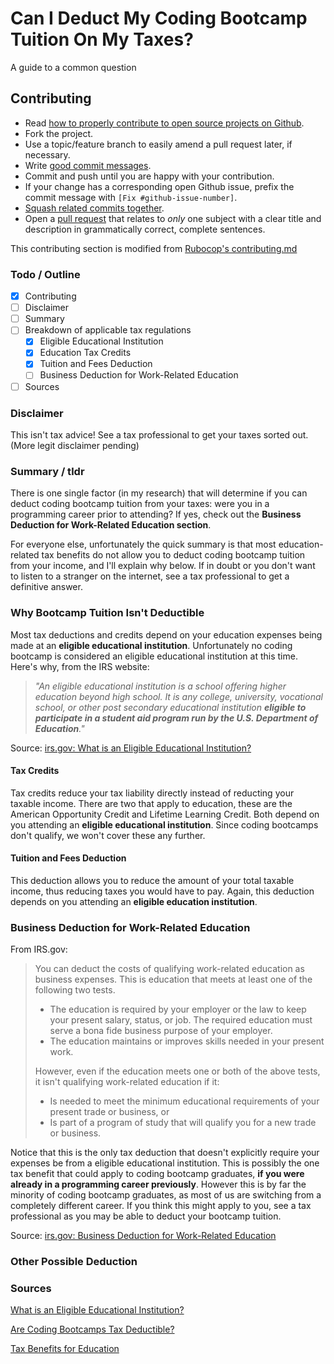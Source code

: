 # Can I Deduct My Coding Bootcamp Tuition On My Taxes?
A guide to a common question

## Contributing 

* Read [how to properly contribute to open source projects on Github](http://gun.io/blog/how-to-github-fork-branch-and-pull-request).
* Fork the project.
* Use a topic/feature branch to easily amend a pull request later, if necessary.
* Write [good commit messages](http://tbaggery.com/2008/04/19/a-note-about-git-commit-messages.html).
* Commit and push until you are happy with your contribution.
* If your change has a corresponding open Github issue, prefix the commit message with `[Fix #github-issue-number]`.
* [Squash related commits together](http://gitready.com/advanced/2009/02/10/squashing-commits-with-rebase.html).
* Open a [pull request](https://help.github.com/articles/using-pull-requests) that relates to *only* one subject with a clear title
  and description in grammatically correct, complete sentences.

This contributing section is modified from [Rubocop's contributing.md](https://github.com/bbatsov/rubocop/blob/master/CONTRIBUTING.md)

### Todo / Outline

- [x] Contributing
- [ ] Disclaimer
- [ ] Summary
- [ ] Breakdown of applicable tax regulations
  - [X] Eligible Educational Institution
  - [X] Education Tax Credits
  - [X] Tuition and Fees Deduction
  - [ ] Business Deduction for Work-Related Education
- [ ] Sources

### Disclaimer
This isn't tax advice! See a tax professional to get your taxes sorted out. (More legit disclaimer pending)

### Summary / tldr
There is one single factor (in my research) that will determine if you can deduct coding bootcamp tuition from your taxes: were you in a programming career prior to attending? If yes, check out the **Business Deduction for Work-Related Education section**.

For everyone else, unfortunately the quick summary is that most education-related tax benefits do not allow you to deduct coding bootcamp tuition from your income, and I'll explain why below. If in doubt or you don't want to listen to a stranger on the internet, see a tax professional to get a definitive answer.

### Why Bootcamp Tuition Isn't Deductible
Most tax deductions and credits depend on your education expenses being made at an **eligible educational institution**. Unfortunately no coding bootcamp is considered an eligible educational institution at this time. Here's why, from the IRS website:

> _"An eligible educational institution is a school offering higher education beyond high school. It is any college, university, vocational school, or other post secondary educational institution **eligible to participate in a student aid program run by the U.S. Department of Education**."_

Source: [irs.gov: What is an Eligible Educational Institution?](https://www.irs.gov/individuals/eligible-educational-inst)

#### Tax Credits
Tax credits reduce your tax liability directly instead of reducting your taxable income. There are two that apply to education,  these are the American Opportunity Credit and Lifetime Learning Credit. Both depend on you attending an **eligible educational institution**. Since coding bootcamps don't qualify, we won't cover these any further.

#### Tuition and Fees Deduction
This deduction allows you to reduce the amount of your total taxable income, thus reducing taxes you would have to pay. Again, this deduction depends on you attending an **eligible education institution**.

### Business Deduction for Work-Related Education
From IRS.gov:

> You can deduct the costs of qualifying work-related education as business expenses. This is education that meets at least one of the following two tests.
> * The education is required by your employer or the law to keep your present salary, status, or job. The required education must serve a bona fide business purpose of your employer.
> * The education maintains or improves skills needed in your present work.
> 
> However, even if the education meets one or both of the above tests, it isn't qualifying work-related education if it:
> * Is needed to meet the minimum educational requirements of your present trade or business, or
> * Is part of a program of study that will qualify you for a new trade or business.

Notice that this is the only tax deduction that doesn't explicitly require your expenses be from a eligible educational institution. This is possibly the one tax benefit that could apply to coding bootcamp graduates, **if you were already in a programming career previously**. However this is by far the minority of coding bootcamp graduates, as most of us are switching from a completely different career. If you think this might apply to you, see a tax professional as you may be able to deduct your bootcamp tuition. 

Source: [irs.gov: Business Deduction for Work-Related Education](https://www.irs.gov/publications/p970/ch12.html)

### Other Possible Deduction

### Sources
[What is an Eligible Educational Institution?](https://www.irs.gov/individuals/eligible-educational-inst)

[Are Coding Bootcamps Tax Deductible?](http://blog.wefinance.co/are-coding-bootcamps-tax-deductible/)

[Tax Benefits for Education](https://www.irs.gov/uac/tax-benefits-for-education-information-center)
